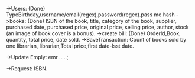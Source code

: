 ->Users:
 (Done)   TypeBirthday,username/email(regex),password(regex).pass me hash
->books:
 (Done)    ISBN of the book, title, category of the book, supplier, purchased date, purchased price, original price, selling price, author, stock (an image of book cover is a bonus).
->create bill:
   (Done)  OrderId,Book, quantity, total price, date sold.
->SaveTransaction:
     Count of books sold by one librarian, librarian,Total price,first date-lsst date.

->Update Emply:
    emr .....;

->Request:
    ISBN.





 
